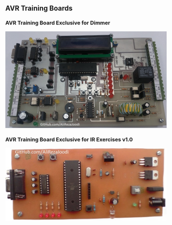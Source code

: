 ## AVR Training Boards

### AVR Training Board Exclusive for Dimmer
![](TrainingBoard_Dimmer/Pictures/v1.0.jpg)

### AVR Training Board Exclusive for IR Exercises v1.0
![](TrainingBoard_IR/Pictures/v1.0.jpg)
